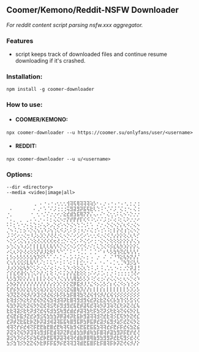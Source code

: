 ## Coomer/Kemono/Reddit-NSFW Downloader

_For reddit content script parsing nsfw.xxx aggregator._

### Features
* script keeps track of downloaded files and continue resume downloading if it's crashed. 

### Installation:
```
npm install -g coomer-downloader
```

### How to use:

* #### COOMER/KEMONO: 
```
npx coomer-downloader --u https://coomer.su/onlyfans/user/<username>
```
* #### REDDIT:
```
npx coomer-downloader --u u/<username>
```

### Options:
```
--dir <directory>
--media <video|image|all>
```

```
⠀⠀⠀⠀⠀⠀⠀⠀⢀⠀⠄⠐⠠⠐⠠⢂⢂⢂⢺⢽⢯⢿⢽⢽⢽⢵⡣⠂⠄⡐⠠⠐⠠⠐⠠⠐⡀⡂⡐⢐
⠀⠄⠀⠀⠀⠀⠀⠀⠄⢀⠂⠡⠈⠌⡨⢐⢐⢐⢭⣻⣽⣻⡽⣯⢯⣗⢇⢑⠨⠐⡈⠌⡨⠈⢌⢐⠐⠄⢌⢐
⠐⡀⠀⠀⠀⠀⠀⠐⠀⢂⠐⡈⠌⡐⡐⠔⡐⣕⣞⣾⣳⣯⢿⡝⡝⡌⢄⠄⠌⠂⢌⢂⢂⠅⢅⠢⠡⡑⡐⡐
⠁⠄⡀⠀⡀⠀⡀⠄⠡⢀⠂⠄⠅⡂⢌⢌⠢⡒⡝⡞⡟⡞⡏⢎⠪⠨⢂⠌⠌⡨⢐⠌⢔⠨⡂⢅⠕⡐⡐⠔
⠅⠅⡂⠡⠐⡐⠄⢅⢑⢐⠌⢄⠕⡠⡑⢔⠡⠢⡑⢌⠢⢑⢈⢂⠅⠡⠀⠌⡐⠠⡑⢌⠢⡑⡌⢆⠪⡐⢌⠢
⡈⠢⠨⡈⡂⡢⠡⡑⢌⢢⢡⠱⡨⢢⢑⢅⠪⡨⢂⠅⡪⢐⠰⡐⠌⢌⢐⠡⢐⠡⠨⡂⡇⡕⢜⢰⢑⢌⠢⡑
⡨⠨⢊⠔⡐⢌⢒⠸⡨⡢⡱⡑⡜⢜⢜⡐⢅⠢⡑⠌⠔⡡⢊⠔⠡⢂⢂⠪⡐⢌⠪⡘⡔⡕⡕⢕⢌⢆⠣⡊
⠢⡑⡡⢊⢌⢢⢡⢑⢕⢜⢌⢎⢎⢎⢖⢜⢐⡑⠌⢌⢊⠄⠕⢌⢊⠔⢐⠐⢌⠢⡑⢕⢕⢕⡕⡕⡕⡜⢌⢢
⡢⢑⢌⢢⠱⡰⡡⡃⡇⡇⣇⢇⢇⢧⢣⠣⡑⢌⢊⠢⡡⢊⢊⠪⡐⠌⡂⢅⢑⢌⠪⡪⣎⢧⡳⡱⡕⡕⡕⢅
⠔⢅⢆⠕⡕⢜⢔⢕⢕⡝⡼⡸⣕⢗⠇⠣⠑⢁⠁⠅⠂⠡⢈⢈⠀⡁⢈⠐⠁⠆⠣⡣⣳⢳⢝⣎⢧⢣⢣⢃
⡅⡣⡢⡣⡣⡣⡣⣣⢳⡹⡪⠣⠡⠁⠌⠄⡁⠂⠄⡡⠨⡨⡐⠄⡂⠠⠀⡐⠀⠌⠀⠌⠘⠹⣕⢧⡳⡝⡜⡌
⢎⢢⢣⢪⢪⡪⣇⢧⠣⢃⠌⡂⠅⢅⠡⠂⡂⠅⠡⡂⠅⡇⣊⢂⠂⠌⠠⠀⠂⠄⠁⠄⡁⢂⢈⠳⣹⡪⣣⠣
⡸⡰⡱⡱⣕⢧⡳⡑⢅⠕⡐⢌⠌⢔⠨⡐⠄⢅⠱⡐⢕⢕⢌⢆⢑⠨⢀⠅⠨⢀⢁⢂⠐⠄⡂⡐⡑⡽⣸⢘
⡊⡎⣎⢞⢼⢪⢢⢑⢅⠕⡜⡐⡅⢕⠨⡐⠅⡅⡕⡜⣜⣗⢕⢕⢐⠌⠔⡨⢈⠄⡂⡐⠨⢐⢐⢐⢐⢘⢜⠔
⢣⡣⣳⡹⡕⡕⡜⡌⡆⡇⡇⡕⢜⢔⠱⡘⢌⢢⢣⢣⢿⣳⡣⡣⡱⠨⡊⢔⢐⠌⡔⢌⢌⠢⡂⢆⠢⡑⢔⠱
⡣⡳⡵⡝⡜⡜⡜⡜⡜⡜⡜⡜⡜⡔⡕⡱⡑⡕⡕⣝⡿⣯⡺⡸⡘⣌⠪⡢⡡⡣⡊⡆⢎⢌⠪⡢⢱⢘⢔⠕
⢏⡞⡮⡳⡱⡕⣕⢇⢗⢕⢵⡱⡕⣕⢕⢕⢕⢕⣝⢮⣿⢷⡹⡜⡜⡆⡇⡇⡎⡆⡇⡇⡇⡇⡇⡇⡣⡱⡡⡣
⢵⡹⣝⣝⢜⢮⡺⡜⡵⣹⢪⡺⣜⢮⡪⡧⡫⡧⣳⡯⣿⢽⣳⢝⣜⢮⢺⢪⡺⡜⣎⢮⢪⡪⡪⡪⡪⡪⡪⡪
⣗⢽⣺⡪⡳⣕⢗⡝⣞⢮⡳⣝⢮⣳⢽⣺⢽⡽⣗⣿⢽⣻⣺⣻⢮⣞⡽⣕⣗⣝⢮⢎⡧⣳⢹⢪⡣⣫⢪⢎
⢮⣳⡳⡽⣕⢗⣝⢮⡳⡳⣝⣞⢽⣪⢟⡮⣻⣺⣻⣞⣯⣟⡾⣽⢯⣞⢽⢵⡳⡽⣹⢵⢝⣎⢗⡵⣝⢜⣎⢧
⣗⣗⢽⣽⡪⣗⢗⡽⣺⢝⣞⢮⢯⣺⣳⣫⢷⣻⣞⣾⣞⡾⣽⢽⣳⢗⡯⣳⢝⡽⣪⢗⣗⢵⢝⢮⢮⡳⡕⣇
⣞⢮⣟⡮⣯⡺⣝⣞⡵⣻⣪⢯⣳⣳⣳⡽⡿⣽⢾⡽⣗⣯⡷⣻⣽⢽⢽⣺⢝⣞⣗⢽⡪⣏⢯⡳⡳⣝⢞⣎
⣞⡽⡾⣝⣗⣯⣗⡷⣝⡷⡽⣽⣺⢾⣽⢽⣯⣯⢷⣿⣻⣯⡿⣳⡿⣯⡿⣞⣽⡺⣮⣻⡺⣵⡫⣞⣝⢮⡳⣕
⢾⢽⢝⡞⡮⣞⢾⢝⡯⣟⣟⣷⣟⣿⣞⣟⢷⢽⢯⣷⣻⢮⣟⣯⣟⣯⣯⣳⢽⢽⣞⡮⣟⡮⡯⣞⢮⣳⣝⣮
⡽⣝⢵⢝⢮⡳⡽⣹⢽⢵⣻⣺⡯⣟⣾⢽⡽⣝⡿⣞⣾⣳⣳⡿⣾⢷⣳⡯⣿⢽⡾⣽⣳⣻⡽⡯⣟⡞⣞⢜
⣽⣪⢳⡹⡪⡮⡫⡮⣳⢯⣞⡷⣟⣯⢿⡽⣽⢽⢾⢽⢞⣾⣷⡿⣿⢿⣷⣻⣳⣻⣻⡽⣞⣗⢯⣻⡪⣞⢜⢎
⣳⡪⣳⢹⡪⡳⣝⣝⢮⡳⣗⡿⡯⡯⣯⡻⡮⣟⢽⢽⣹⢽⣾⣟⣯⣿⡯⣗⡯⣿⢽⡯⡷⡽⣝⢞⢮⡺⡜⡕
```